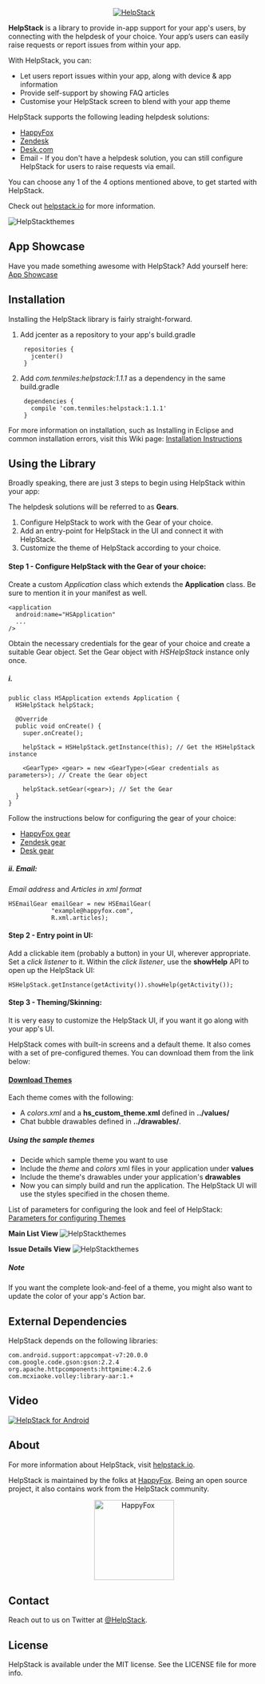 <p align="center" >
  <a href="http://www.helpstack.io/"><img src="https://dl.dropboxusercontent.com/u/55774910/HelpStack/Helpstack%20by%20Happyfox%20logos.png" alt="HelpStack" title="Logo" /></a>
</p>

**HelpStack** is a library to provide in-app support for your app's users, by connecting with the helpdesk of your choice. Your app’s users can easily raise requests or report issues from within your app.

With HelpStack, you can:

- Let users report issues within your app, along with device & app information
- Provide self-support by showing FAQ articles
- Customise your HelpStack screen to blend with your app theme

HelpStack supports the following leading helpdesk solutions: 
- [HappyFox](https://www.happyfox.com/)
- [Zendesk](https://www.zendesk.com/)
- [Desk.com](http://www.desk.com/)
- Email - If you don't have a helpdesk solution, you can still configure HelpStack for users to raise requests via email.

You can choose any 1 of the 4 options mentioned above, to get started with HelpStack.

Check out [helpstack.io](http://www.helpstack.io) for more information.

<p align="left" >
  <img src="Images/hs_preview.png" alt="HelpStackthemes" title="screenshots">
</p>

## App Showcase
Have you made something awesome with HelpStack? Add yourself here: [App Showcase](https://github.com/happyfoxinc/helpstack-android/wiki/App-Showcase)

## Installation

Installing the HelpStack library is fairly straight-forward. 

1. Add jcenter as a repository to your app's build.gradle

        repositories {
          jcenter()
        }
        
2. Add *com.tenmiles:helpstack:1.1.1* as a dependency in the same build.gradle
        
        dependencies {
          compile 'com.tenmiles:helpstack:1.1.1'
        }

        
For more information on installation, such as Installing in Eclipse and common installation errors, visit this Wiki page: [Installation Instructions](https://github.com/happyfoxinc/helpstack-android/wiki/Installation-Instructions)

## Using the Library

Broadly speaking, there are just 3 steps to begin using HelpStack within your app:

The helpdesk solutions will be referred to as **Gears**.

1. Configure HelpStack to work with the Gear of your choice.
2. Add an entry-point for HelpStack in the UI and connect it with HelpStack.
3. Customize the theme of HelpStack according to your choice.


#### Step 1 - Configure HelpStack with the Gear of your choice:

Create a custom *Application* class which extends the **Application** class. Be sure to mention it in your manifest as well.

    <application
      android:name="HSApplication"
      ...
    />    
    
Obtain the necessary credentials for the gear of your choice and create a suitable Gear object. Set the Gear object with *HSHelpStack* instance only once. 

##### i. <Gear>

    public class HSApplication extends Application {
      HSHelpStack helpStack;
      
      @Override
      public void onCreate() {
        super.onCreate();
        
        helpStack = HSHelpStack.getInstance(this); // Get the HSHelpStack instance
        
        <GearType> <gear> = new <GearType>(<Gear credentials as parameters>); // Create the Gear object 
          
        helpStack.setGear(<gear>); // Set the Gear
      }
    }
    
  Follow the instructions below for configuring the gear of your choice:
    
  - [HappyFox gear](https://github.com/happyfoxinc/helpstack-android/wiki/Configuring-gears-for-HelpStack#i-happyfox)
  - [Zendesk gear](https://github.com/happyfoxinc/helpstack-android/wiki/Configuring-gears-for-HelpStack#ii-zendesk)
  - [Desk gear](https://github.com/happyfoxinc/helpstack-android/wiki/Configuring-gears-for-HelpStack#iii-desk)
      
##### ii. Email:
*Email address* and *Articles in xml format*


    HSEmailGear emailGear = new HSEmailGear( 
                "example@happyfox.com",
                R.xml.articles);
                

#### Step 2 - Entry point in UI:
Add a clickable item (probably a button) in your UI, wherever appropriate. Set a *click listener* to it. Within the *click listener*, use the **showHelp** API to open up the HelpStack UI:

    HSHelpStack.getInstance(getActivity()).showHelp(getActivity());


#### Step 3 - Theming/Skinning:

It is very easy to customize the HelpStack UI, if you want it go along with your app's UI.

HelpStack comes with built-in screens and a default theme. It also comes with a set of pre-configured themes. You can download them from the link below:

#### [Download Themes](./Themes/)

Each theme comes with the following:
- A *colors.xml* and a **hs_custom_theme.xml** defined in **../values/**
- Chat bubble drawables defined in **../drawables/**.


##### Using the sample themes
- Decide which sample theme you want to use
- Include the *theme* and *colors* xml files in your application under **values**
- Include the theme's drawables under your application's **drawables**
- Now you can simply build and run the application. The HelpStack UI will use the styles specified in the chosen theme.

List of parameters for configuring the look and feel of HelpStack: [Parameters for configuring Themes](https://github.com/happyfoxinc/helpstack-android/wiki/Parameters-for-configuring-themes)

**Main List View** 
<img src="https://raw.githubusercontent.com/happyfoxinc/helpstack-android/master/Images/mainlist_style.png" alt="HelpStackthemes" title="Main List View screenshot">

**Issue Details View**
<img src="https://raw.githubusercontent.com/happyfoxinc/helpstack-android/master/Images/issuedetail_style.png" alt="HelpStackthemes" title="Issue Detail screenshot">

##### Note

  If you want the complete look-and-feel of a theme, you might also want to update the color of your app's Action bar.


## External Dependencies

HelpStack depends on the following libraries:

    com.android.support:appcompat-v7:20.0.0
    com.google.code.gson:gson:2.2.4
    org.apache.httpcomponents:httpmime:4.2.6
    com.mcxiaoke.volley:library-aar:1.+
  
  
## Video

[![HelpStack for Android](http://img.youtube.com/vi/bmI3dXFMUuI/0.jpg)](http://www.youtube.com/watch?v=bmI3dXFMUuI)

## About
For more information about HelpStack, visit [helpstack.io](http://www.helpstack.io).

HelpStack is maintained by the folks at [HappyFox](http://www.happyfox.com/). Being an open source project, it also contains work from the HelpStack community.

<div align="center">
  <a href="http://www.happyfox.com" target="_blank"><img src="http://www.helpstack.io/startup/common-files/img/logos/happyfox.png" alt="HappyFox" width="160" ></a>
</div>

## Contact

Reach out to us on Twitter at [@HelpStack](https://twitter.com/HelpStackSDK).

## License

HelpStack is available under the MIT license. See the LICENSE file for more info.
